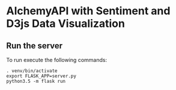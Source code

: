 # AlchemyAPI with Sentiment and D3js Data Visualization

## Run the server
To run execute the following commands:

    . venv/bin/activate
    export FLASK_APP=server.py
    python3.5 -m flask run

